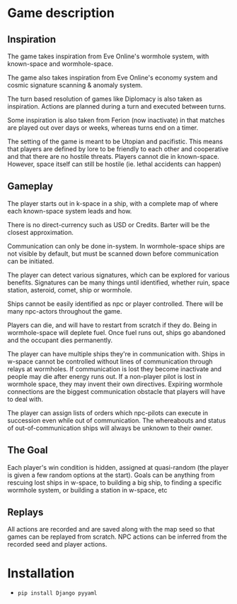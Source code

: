 # Game description
## Inspiration
The game takes inspiration from Eve Online's wormhole system, with known-space and wormhole-space. 

The game also takes inspiration from Eve Online's economy system and cosmic signature scanning & anomaly system.

The turn based resolution of games like Diplomacy is also taken as inspiration. Actions are planned during a turn and executed between turns.

Some inspiration is also taken from Ferion (now inactivate) in that matches are played out over days or weeks, whereas turns end on a timer.

The setting of the game is meant to be Utopian and pacifistic. This means that players are defined by lore to be friendly to each other and cooperative and that there are no hostile threats. Players cannot die in known-space. However, space itself can still be hostile (ie. lethal accidents can happen)

## Gameplay
The player starts out in k-space in a ship, with a complete map of where each known-space system leads and how.

There is no direct-currency such as USD or Credits. Barter will be the closest approximation.

Communication can only be done in-system. In wormhole-space ships are not visible by default, but must be scanned down before communication can be initiated.

The player can detect various signatures, which can be explored for various benefits. Signatures can be many things until identified, whether ruin, space station, asteroid, comet, ship or wormhole.

Ships cannot be easily identified as npc or player controlled. There will be many npc-actors throughout the game.

Players can die, and will have to restart from scratch if they do. Being in wormhole-space will deplete fuel. Once fuel runs out, ships go abandoned and the occupant dies permanently.

The player can have multiple ships they're in communication with. Ships in w-space cannot be controlled without lines of communication through relays at wormholes. If communication is lost they become inactivate and people may die after energy runs out. If a non-player pilot is lost in wormhole space, they may invent their own directives. Expiring wormhole connections are the biggest communication obstacle that players will have to deal with.

The player can assign lists of orders which npc-pilots can execute in succession even while out of communication. The whereabouts and status of out-of-communication ships will always be unknown to their owner.

## The Goal 
Each player's win condition is hidden, assigned at quasi-random (the player is given a few random options at the start). Goals can be anything from rescuing lost ships in w-space, to building a big ship, to finding a specific wormhole system, or building a station in w-space, etc

## Replays
All actions are recorded and are saved along with the map seed so that games can be replayed from scratch. NPC actions can be inferred from the recorded seed and player actions.

# Installation
- `pip install Django pyyaml`